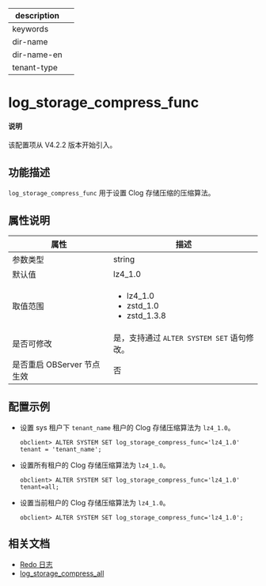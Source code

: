 |description||
|---|---|
|keywords||
|dir-name||
|dir-name-en||
|tenant-type||

# log_storage_compress_func

<main id="notice" type='explain'>
  <h4>说明</h4>
  <p>该配置项从 V4.2.2 版本开始引入。</p>
</main>

## 功能描述

`log_storage_compress_func` 用于设置 Clog 存储压缩的压缩算法。

## 属性说明

| **属性** | **描述** |
| --- | --- |
| 参数类型 | string |
| 默认值 | lz4_1.0 |
| 取值范围 |<ul><li>lz4_1.0  </li><li>zstd_1.0 </li><li>zstd_1.3.8 </li></ul>|
| 是否可修改 | 是，支持通过 `ALTER SYSTEM SET` 语句修改。|
| 是否重启 OBServer 节点生效 | 否 |

## 配置示例

* 设置 sys 租户下 `tenant_name` 租户的 Clog 存储压缩算法为 `lz4_1.0`。

    ```shell
    obclient> ALTER SYSTEM SET log_storage_compress_func='lz4_1.0'  tenant = 'tenant_name';
    ```

* 设置所有租户的 Clog 存储压缩算法为 `lz4_1.0`。

    ```shell
    obclient> ALTER SYSTEM SET log_storage_compress_func='lz4_1.0' tenant=all;
    ```

* 设置当前租户的 Clog 存储压缩算法为 `lz4_1.0`。

    ```shell
    obclient> ALTER SYSTEM SET log_storage_compress_func='lz4_1.0';
    ```

## 相关文档

* [Redo 日志](../../../../700.reference/100.oceanbase-database-concepts/800.transaction-management/100.transaction/600.redo-logs.md)
* [log_storage_compress_all](27000.log_storage_compress_all.md)
